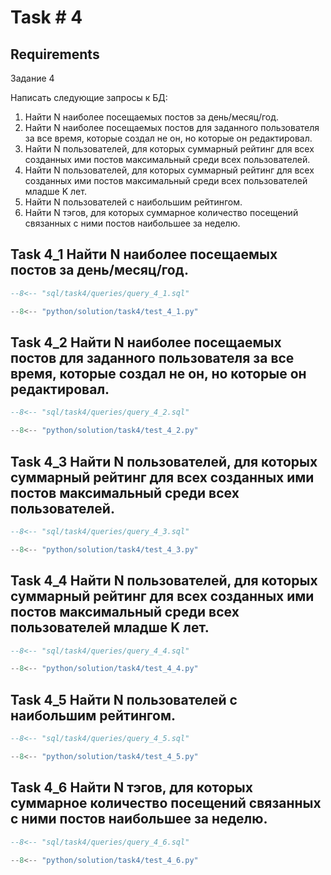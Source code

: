 # Task # 4
## Requirements

Задание 4

Написать следующие запросы к БД:

1. Найти N наиболее посещаемых постов за день/месяц/год.
2. Найти N наиболее посещаемых постов для заданного пользователя за все время, которые создал не он, но которые он редактировал.
3. Найти N пользователей, для которых суммарный рейтинг для всех созданных ими постов максимальный среди всех пользователей.
4. Найти N пользователей, для которых суммарный рейтинг для всех созданных ими постов максимальный среди всех пользователей младше K лет.
5. Найти N пользователей с наибольшим рейтингом.
6. Найти N тэгов, для которых суммарное количество посещений связанных с ними постов наибольшее за неделю.

## Task 4_1 Найти N наиболее посещаемых постов за день/месяц/год.

```sql
--8<-- "sql/task4/queries/query_4_1.sql"
```
```py
--8<-- "python/solution/task4/test_4_1.py"
```
## Task 4_2 Найти N наиболее посещаемых постов для заданного пользователя за все время, которые создал не он, но которые он редактировал.

```sql
--8<-- "sql/task4/queries/query_4_2.sql"
```
```py
--8<-- "python/solution/task4/test_4_2.py"
```

## Task 4_3 Найти N пользователей, для которых суммарный рейтинг для всех созданных ими постов максимальный среди всех пользователей.

```sql
--8<-- "sql/task4/queries/query_4_3.sql"
```
```py
--8<-- "python/solution/task4/test_4_3.py"
```

## Task 4_4 Найти N пользователей, для которых суммарный рейтинг для всех созданных ими постов максимальный среди всех пользователей младше K лет.

```sql
--8<-- "sql/task4/queries/query_4_4.sql"
```
```py
--8<-- "python/solution/task4/test_4_4.py"
```

## Task 4_5 Найти N пользователей с наибольшим рейтингом.

```sql
--8<-- "sql/task4/queries/query_4_5.sql"
```
```py
--8<-- "python/solution/task4/test_4_5.py"
```

## Task 4_6 Найти N тэгов, для которых суммарное количество посещений связанных с ними постов наибольшее за неделю.

```sql
--8<-- "sql/task4/queries/query_4_6.sql"
```
```py
--8<-- "python/solution/task4/test_4_6.py"
```